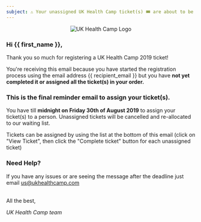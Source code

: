 ```yaml
---
subject: ⚠️ Your unassigned UK Health Camp ticket(s) 🎟️ are about to be cancelled!
---
```


<div style="text-align: center;"><img src="https://ukhealthcamp.com/branding/logos/ukhealthcamp-red-small.png" title="UK Health Camp Logo"></div>

### Hi {{ first_name }},

Thank you so much for registering a UK Health Camp 2019 ticket!

You're receiving this email because you have started the registration process using the email address {{ recipient_email }} but you have **not yet completed it or assigned all the ticket(s) in your order.**

###  This is the final reminder email to assign your ticket(s).

You have till **midnight on Friday 30th of August 2019** to assign your ticket(s) to a person. Unassigned tickets will be cancelled and re-allocated to our waiting list.

Tickets can be assigned by using the list at the bottom of this email (click on "View Ticket", then click the "Complete ticket" button for each unassigned ticket)

### Need Help?
If you have any issues or are seeing the message after the deadline just email us@ukhealthcamp.com

<br>
All the best,

_UK Health Camp team_